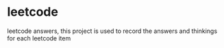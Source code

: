 # leetcode
leetcode answers, this project is used to record the answers and thinkings for each leetcode item
